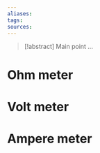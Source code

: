 ```yaml
---
aliases: 
tags: 
sources:
---
```

> [!abstract] Main point
> ...

# Ohm meter

# Volt meter

# Ampere meter
